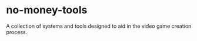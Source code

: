 # no-money-tools
A collection of systems and tools designed to aid in the video game creation process.
